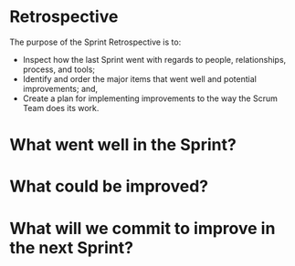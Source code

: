 # Retrospective

The purpose of the Sprint Retrospective is to:

- Inspect how the last Sprint went with regards to people, relationships, process, and tools;
- Identify and order the major items that went well and potential improvements; and,
- Create a plan for implementing improvements to the way the Scrum Team does its work.

# What went well in the Sprint?


# What could be improved?


# What will we commit to improve in the next Sprint?
